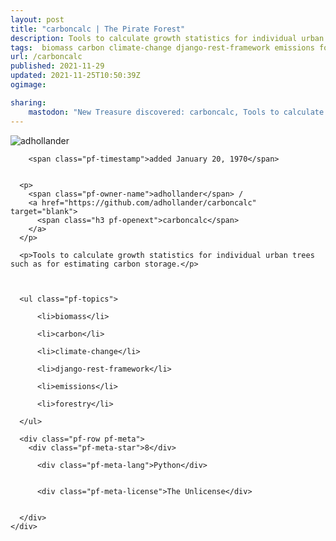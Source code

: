 ```yaml
---
layout: post
title: "carboncalc | The Pirate Forest"
description: Tools to calculate growth statistics for individual urban trees such as for estimating carbon storage.
tags:  biomass carbon climate-change django-rest-framework emissions forestry
url: /carboncalc
published: 2021-11-29
updated: 2021-11-25T10:50:39Z
ogimage: 

sharing:
    mastodon: "New Treasure discovered: carboncalc, Tools to calculate growth statistics for individual urban trees such as for estimating carbon storage."
---
```


<div class="pf-night-sky-spacer">
    <div id="pf-night-sky" data-stars="8" data-owner="adhollander" data-repo="carboncalc"></div>
    <div class="">
        <dialog>
            Inhalt des Dialogs
        </dialog>
    </div>
</div>

<div class="pf-ship-list">
    <div class="pf-row pf-pirate pf-small-column" data-pirate-id="WjuxLplVZipMxelQuyzbs">
    <div>
      <!--<a href="https://github.com/adhollander" target="blank">-->
        <div class="pf-pirate-avatar">
          <div class="pf-cross pf-clickable"  onclick="collect('WjuxLplVZipMxelQuyzbs'); return false;"></div>
          <img src="https://avatars.githubusercontent.com/u/12467609?v=4" title="adhollander" alt="adhollander"/>
      </div>
      <!--</a>
      <div class="pf-pirate-actions">
        <a class="pf-treasure-add"  title="save in my treasure chest" onclick="collect('WjuxLplVZipMxelQuyzbs'); return false;" href="#">
          <img src="./assets/coin.svg" alt="treasure"/>
        </a>
        <a class="pf-treasure-remove" onclick="throwAway('WjuxLplVZipMxelQuyzbs'); return false;">remove</a>
      </div>-->
    </div>
    <div class="pf-ship">
      
        <span class="pf-timestamp">added January 20, 1970</span>
      
      
      <p>
        <span class="pf-owner-name">adhollander</span> / 
        <a href="https://github.com/adhollander/carboncalc" target="blank">
          <span class="h3 pf-openext">carboncalc</span>
        </a>
      </p>

      <p>Tools to calculate growth statistics for individual urban trees such as for estimating carbon storage.</p>

      

      <ul class="pf-topics">
        
          <li>biomass</li>
        
          <li>carbon</li>
        
          <li>climate-change</li>
        
          <li>django-rest-framework</li>
        
          <li>emissions</li>
        
          <li>forestry</li>
        
      </ul>

      <div class="pf-row pf-meta">
        <div class="pf-meta-star">8</div>
        
          <div class="pf-meta-lang">Python</div>
        
        
          <div class="pf-meta-license">The Unlicense</div>
        
        
      </div>
    </div>
  </div>
</div>